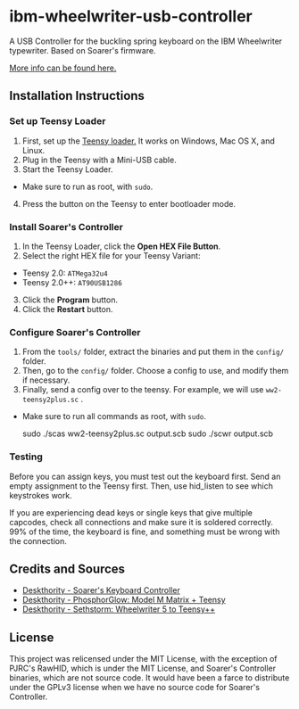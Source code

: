 ibm-wheelwriter-usb-controller
==============================

A USB Controller for the buckling spring keyboard on the IBM Wheelwriter typewriter. Based on Soarer's firmware.

[More info can be found here.](https://github.com/antonizoon/antonizoon.github.io/wiki/IBM-Model-M-USB-Controller)

## Installation Instructions

### Set up Teensy Loader

1. First, set up the [Teensy loader.](https://www.pjrc.com/teensy/loader.html) It works on Windows, Mac OS X, and Linux. 
2. Plug in the Teensy with a Mini-USB cable.
3. Start the Teensy Loader.
  * Make sure to run as root, with `sudo`.
4. Press the button on the Teensy to enter bootloader mode.

### Install Soarer's Controller

1. In the Teensy Loader, click the **Open HEX File Button**.
2. Select the right HEX file for your Teensy Variant:
  * Teensy 2.0: `ATMega32u4`
  * Teensy 2.0++: `AT90USB1286`
3. Click the **Program** button.
4. Click the **Restart** button.

### Configure Soarer's Controller

1. From the `tools/` folder, extract the binaries and put them in the `config/` folder.
2. Then, go to the `config/` folder. Choose a config to use, and modify them if necessary.
3. Finally, send a config over to the teensy. For example, we will use `ww2-teensy2plus.sc` .
  * Make sure to run all commands as root, with `sudo`.

    sudo ./scas ww2-teensy2plus.sc output.scb
    sudo ./scwr output.scb

### Testing

Before you can assign keys, you must test out the keyboard first. Send an empty assignment to the Teensy first. Then, use hid_listen to see which keystrokes work.

If you are experiencing dead keys or single keys that give multiple capcodes, check all connections and make sure it is soldered correctly. 99% of the time, the keyboard is fine, and something must be wrong with the connection.

## Credits and Sources

* [Deskthority - Soarer's Keyboard Controller](http://deskthority.net/workshop-f7/soarer-s-keyboard-controller-firmware-t6767.html)
* [Deskthority - PhosphorGlow: Model M Matrix + Teensy](http://deskthority.net/workshop-f7/model-m-matrix-teensy-t8149.html)
* [Deskthority - Sethstorm: Wheelwriter 5 to Teensy++](http://deskthority.net/workshop-f7/wheelwriter-5-iso-enter-boltmodded-t7397.html)

## License

This project was relicensed under the MIT License, with the exception of PJRC's RawHID, which is under the MIT License, and Soarer's Controller binaries, which are not source code. It would have been a farce to distribute under the GPLv3 license when we have no source code for Soarer's Controller.
